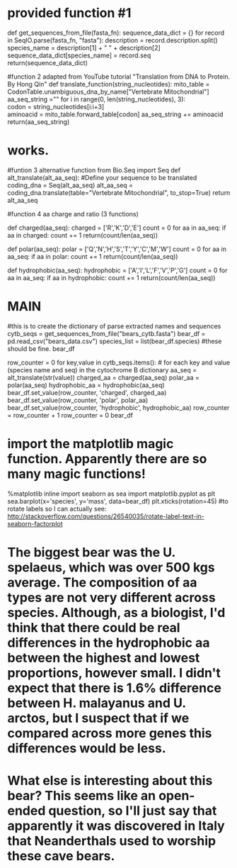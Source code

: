 # provided function #1
def get_sequences_from_file(fasta_fn):
    sequence_data_dict = {}
    for record in SeqIO.parse(fasta_fn, "fasta"):
        description = record.description.split()
        species_name = description[1] + " " + description[2]
        sequence_data_dict[species_name] = record.seq
    return(sequence_data_dict)



#function 2 adapted from YouTube tutorial "Translation from DNA to Protein. By Hong Qin"
def translate_function(string_nucleotides): 
    mito_table = CodonTable.unambiguous_dna_by_name["Vertebrate Mitochondrial"] 
    aa_seq_string =""
    for i in range(0, len(string_nucleotides), 3):  
        codon = string_nucleotides[i:i+3]   
        aminoacid = mito_table.forward_table[codon] 
        aa_seq_string += aminoacid        
    return(aa_seq_string)
# works.



#funtion 3 alternative function
from Bio.Seq import Seq
def alt_translate(alt_aa_seq):
#Define your sequence to be translated
    coding_dna = Seq(alt_aa_seq)
    alt_aa_seq = coding_dna.translate(table="Vertebrate Mitochondrial", to_stop=True)
    return alt_aa_seq



#function 4 aa charge and ratio (3 functions)

def charged(aa_seq): 
	charged = ['R','K','D','E'] 
	count = 0 
    for aa in aa_seq: 
        if aa in charged:
            count += 1 
    return(count/len(aa_seq)) 



def polar(aa_seq): 
	polar = ['Q','N','H','S','T','Y','C','M','W']
	count = 0 
    for aa in aa_seq: 
        if aa in polar:
            count += 1 
    return(count/len(aa_seq)) 



def hydrophobic(aa_seq): 
hydrophobic = ['A','I','L','F','V','P','G']
count = 0 
    for aa in aa_seq: 
        if aa in hydrophobic:
            count += 1 
    return(count/len(aa_seq)) 










# MAIN

#this is to create the dictionary of parse extracted names and sequences
cytb_seqs = get_sequences_from_file("bears_cytb.fasta") 
bear_df = pd.read_csv("bears_data.csv") 
species_list = list(bear_df.species)
#these should be fine. 
bear_df




row_counter = 0
for key,value in cytb_seqs.items(): # for each key and value (species name and seq) in the cytochrome B dictionary
    aa_seq = alt_translate(str(value)) 
    charged_aa = charged(aa_seq)
    polar_aa = polar(aa_seq)
    hydrophobic_aa = hydrophobic(aa_seq)
    bear_df.set_value(row_counter, 'charged', charged_aa) 
    bear_df.set_value(row_counter, 'polar', polar_aa) 
    bear_df.set_value(row_counter, 'hydrophobic', hydrophobic_aa)
    row_counter = row_counter + 1 
    row_counter = 0
bear_df



# import the matplotlib magic function. Apparently there are so many magic functions!
%matplotlib inline
import seaborn as sea
import matplotlib.pyplot as plt
sea.barplot(x='species', y='mass', data=bear_df)
plt.xticks(rotation=45)
#to rotate labels so I can actually see: http://stackoverflow.com/questions/26540035/rotate-label-text-in-seaborn-factorplot

# The biggest bear was the U. spelaeus, which was over 500 kgs average. The composition of aa types are not very different across species. Although, as a biologist, I'd think that there could be real differences in the hydrophobic aa between the highest and lowest proportions, however small. I didn't expect that there is 1.6% difference between H. malayanus and U. arctos, but I suspect that if we compared across more genes this differences would be less.
# What else is interesting about this bear? This seems like an open-ended question, so I'll just say that apparently it was discovered in Italy that Neanderthals used to worship these cave bears.
